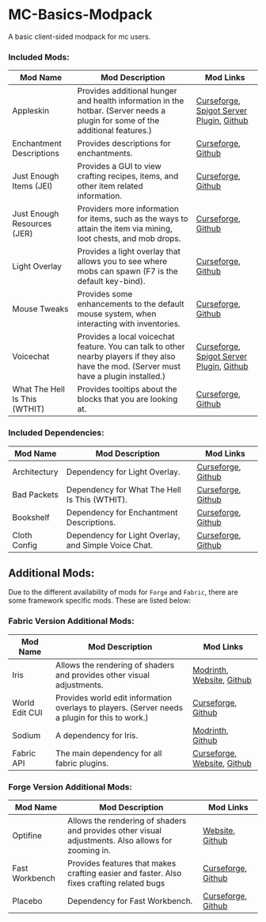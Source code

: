 # MC-Basics-Modpack
A basic client-sided modpack for mc users.


### Included Mods:
Mod Name                      | Mod Description                                                                                                                            | Mod Links
------------------------------|--------------------------------------------------------------------------------------------------------------------------------------------|-------------------------------------------------------------------------------------------------------------------------------------------------------------
Appleskin                     | Provides additional hunger and health information in the hotbar. (Server needs a plugin for some of the additional features.)              | [Curseforge](https://www.curseforge.com/minecraft/mc-mods/appleskin),  [Spigot Server Plugin](https://www.spigotmc.org/resources/appleskinspigot.97473/),  [Github](https://github.com/jmattingley23/AppleSkinSpigot)
Enchantment Descriptions      | Provides descriptions for enchantments.                                                                                                    | [Curseforge](https://www.curseforge.com/minecraft/mc-mods/enchantment-descriptions), [Github](https://github.com/Darkhax-Minecraft/Enchantment-Descriptions)
Just Enough Items (JEI)       | Provides a GUI to view crafting recipes, items, and other item related information.                                                        | [Curseforge](https://www.curseforge.com/minecraft/mc-mods/jei), [Github](https://github.com/mezz/JustEnoughItems)
Just Enough Resources (JER)   | Providers more information for items, such as the ways to attain the item via mining, loot chests, and mob drops.                          | [Curseforge](https://www.curseforge.com/minecraft/mc-mods/just-enough-resources-jer), [Github](https://github.com/way2muchnoise/JustEnoughResources)
Light Overlay                 | Provides a light overlay that allows you to see where mobs can spawn (F7 is the default key-bind).                                         | [Curseforge](https://www.curseforge.com/minecraft/mc-mods/light-overlay), [Github](https://github.com/shedaniel/LightOverlay)
Mouse Tweaks                  | Provides some enhancements to the default mouse system, when interacting with inventories.                                                 | [Curseforge](https://www.curseforge.com/minecraft/mc-mods/mouse-tweaks), [Github](https://github.com/YaLTeR/MouseTweaks)
Voicechat                     | Provides a local voicechat feature. You can talk to other nearby players if they also have the mod. (Server must have a plugin installed.) | [Curseforge](https://www.curseforge.com/minecraft/mc-mods/simple-voice-chat), [Spigot Server Plugin](https://www.spigotmc.org/resources/simple-voice-chat.93738/), [Github](https://github.com/henkelmax/simple-voice-chat)
What The Hell Is This (WTHIT) | Provides tooltips about the blocks that you are looking at.                                                                                | [Curseforge](https://www.curseforge.com/minecraft/mc-mods/wthit), [Github](https://github.com/badasintended/wthit)


### Included Dependencies:
Mod Name     | Mod Description                                      | Mod Links
-------------|------------------------------------------------------|----------------------------------------------------------------------------------------------------------------------------------------
Architectury | Dependency for Light Overlay.                        | [Curseforge](https://www.curseforge.com/minecraft/mc-mods/architectury-api), [Github](https://github.com/architectury/architectury-api)
Bad Packets  | Dependency for What The Hell Is This (WTHIT).        | [Curseforge](https://www.curseforge.com/minecraft/mc-mods/badpackets), [Github](https://github.com/badasintended/badpackets)
Bookshelf    | Dependency for Enchantment Descriptions.             | [Curseforge](https://www.curseforge.com/minecraft/mc-mods/bookshelf), [Github](https://github.com/Darkhax-Minecraft/Bookshelf)
Cloth Config | Dependency for Light Overlay, and Simple Voice Chat. | [Curseforge](https://www.curseforge.com/minecraft/mc-mods/cloth-config), [Github](https://github.com/shedaniel/cloth-config)

## Additional Mods:
Due to the different availability of mods for `Forge` and `Fabric`, there are some framework specific mods. These are listed below:

### Fabric Version Additional Mods:
Mod Name       | Mod Description                                                                                | Mod Links
---------------|------------------------------------------------------------------------------------------------|-------------------------------------------------------------------------------------------------------------------------------------------------------
Iris           | Allows the rendering of shaders and provides other visual adjustments.                         | [Modrinth](https://modrinth.com/mod/iris), [Website](https://irisshaders.dev/download), [Github](https://github.com/IrisShaders/Iris)
World Edit CUI | Provides world edit information overlays to players. (Server needs a plugin for this to work.) | [Curseforge](https://www.curseforge.com/minecraft/mc-mods/worldeditcui-fabric), [Github](https://github.com/EngineHub/WorldEditCUI)
Sodium         | A dependency for Iris.                                                                         | [Modrinth](https://modrinth.com/mod/sodium), [Github](https://github.com/CaffeineMC/sodium-fabric)
Fabric API     | The main dependency for all fabric plugins.                                                    | [Curseforge](https://www.curseforge.com/minecraft/mc-mods/fabric-api), [Website](https://fabricmc.net/), [Github](https://github.com/FabricMC/fabric)


### Forge Version Additional Mods:
Mod Name       | Mod Description                                                                                    | Mod Links
---------------|----------------------------------------------------------------------------------------------------|-------------------------------------------------------------------------------------------------------------------------------------
Optifine       | Allows the rendering of shaders and provides other visual adjustments. Also allows for zooming in. | [Website](https://optifine.net/home), [Github](https://github.com/sp614x/optifine)
Fast Workbench | Provides features that makes crafting easier and faster. Also fixes crafting related bugs          | [Curseforge](https://www.curseforge.com/minecraft/mc-mods/fastworkbench), [Github](https://github.com/Shadows-of-Fire/FastWorkbench)
Placebo        | Dependency for Fast Workbench.                                                                     | [Curseforge](https://www.curseforge.com/minecraft/mc-mods/placebo), [Github](https://github.com/Shadows-of-Fire/Placebo)

